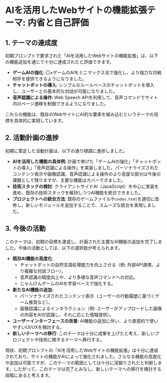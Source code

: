# AIを活用したWebサイトの機能拡張テーマ: 内省と自己評価

## 1. テーマの達成度

初期プロンプトで要求された「AIを活用したWebサイトの機能拡張」は、以下の機能追加を通じて十分に達成されたと評価できます。

- **ゲームAIの強化**: 〇×ゲームのAIをミニマックス法で強化し、より強力な対戦相手を提供できるようになりました。
- **チャットボットの導入**: シンプルなルールベースのチャットボットを導入し、ユーザーとの基本的な対話が可能になりました。
- **音声認識による操作**: Web Speech APIを利用して、音声コマンドでサイト内のページ遷移を制御できるようになりました。

これらの機能は、既存のWebサイトにAI的な要素を組み込むというテーマの目標を具体的に実現しています。

## 2. 活動計画の進捗

初期に策定した活動計画は、以下の通り順調に進捗しました。

- **AIを活用した機能の具体例**: 計画で挙げた「ゲームAIの強化」「チャットボットの導入」「音声認識による操作」を実装しました。パーソナライズされたコンテンツ表示や画像認識、音声認識による操作のより高度な部分は今後の課題として残りますが、主要な機能はカバーできました。
- **技術スタックの検討**: クライアントサイドAI（JavaScript）を中心に実装を進め、既存の技術スタックを維持しつつAI機能を統合できました。
- **プロジェクトへの統合方法**: 既存のゲームファイルや`index.html`を適切に改修し、新しいモジュールを追加することで、スムーズな統合を実現しました。

## 3. 今後の活動

このテーマは、初期の目標を達成し、計画された主要なAI機能の追加を完了しました。今後の活動としては、以下の選択肢が考えられます。

- **既存AI機能の高度化**: 
  - チャットボットの自然言語処理能力を向上させる（例: 外部API連携、より複雑な対話フロー）。
  - 音声認識の精度向上や、より多様な音声コマンドへの対応。
  - じゃんけんゲームのAIを学習ベースで強化する。
- **新たなAI機能の追加**: 
  - パーソナライズされたコンテンツ表示（ユーザーの行動履歴に基づくゲーム推奨など）。
  - 画像認識によるインタラクション（例: ユーザーがアップロードした画像の内容をAIが認識し、それに応じた情報提供）。
- **ユーザーインターフェースの改善**: AI機能の追加に伴い、より直感的で使いやすいUI/UXを検討する。
- **新しいテーマへの移行**: このテーマは十分に成果を上げたと考え、新しいプロジェクトや技術に関するテーマへ移行する。

現状、初期プロンプトの「AIを活用したWebサイトの機能拡張」は十分に達成されており、サイトの機能がAIによって強化されました。さらなる機能の高度化や追加は可能ですが、このテーマの範囲としては十分に深掘りされたと判断します。したがって、このテーマは完了とみなし、新しいテーマへの移行を検討する段階にあると考えます。
